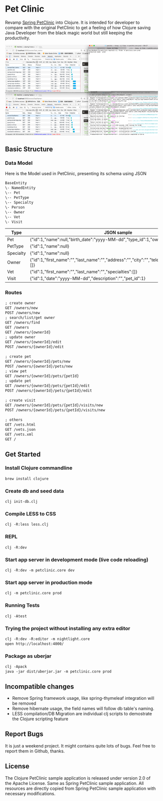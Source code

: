 # Pet Clinic

Revamp [Spring PetClinic](https://github.com/spring-projects/spring-petclinic) into Clojure. 
It is intended for developer to compare with the original PetClinic to get a feeling of how
Clojure saving Java Developer from the black magic world but still keeping the productivity.

![Simple Comparsion](simple_compare.png)

## Basic Structure

### Data Model

Here is the Model used in PetClinic, presenting its schema using JSON

    BaseEntity
    \- NamedEntity
    \-- Pet
    \-- PetType
    \-- Specialty
    \- Person
    \-- Owner
    \-- Vet
    \- Visit


|  Type    |   JSON sample |
|----------|---------------|
| Pet      |{"id":1,"name":null,"birth_date":"yyyy-MM-dd","type_id":1,"owner_id":1,"visits":[]} |
| PetType  |{"id":1,"name":null}|
| Specialty|{"id":1,"name":null}|
| Owner    |{"id":1,"first_name":"","last_name":"","address":"","city":"","telephone":"\d{10}","pets":[]} |
| Vet      | {"id":1,"first_name":"","last_name":"","specialties":[]} |
| Visit    | {"id":1,"date":"yyyy-MM-dd","description":"","pet_id":1} |


### Routes

    ; create owner
    GET /owners/new
    POST /owners/new
    ; search/list/get owner
    GET /owners/find
    GET /owners
    GET /owners/{ownerId}
    ; update owner
    GET /owners/{ownerId}/edit
    POST /owners/{ownerId}/edit

    ; create pet
    GET /owners/{ownerId}/pets/new
    POST /owners/{ownerId}/pets/new
    ; view pet
    GET /owners/{ownerId}/pets/{petId}
    ; update pet
    GET /owners/{ownerId}/pets/{petId}/edit
    POST /owners/{ownerId}/pets/{petId}/edit

    ; create visit
    GET /owners/{ownerId}/pets/{petId}/visits/new
    POST /owners/{ownerId}/pets/{petId}/visits/new

    ; others
    GET /vets.html
    GET /vets.json
    GET /vets.xml
    GET /

## Get Started

### Install Clojure commandline

    brew install clojure

### Create db and seed data

    clj init-db.clj

### Compile LESS to CSS

    clj -R:less less.clj

### REPL

    clj -R:dev 

### Start app server in development mode (live code reloading)

    clj -R:dev -m petclinic.core dev

### Start app server in production mode

    clj -m petclinic.core prod

### Running Tests

    clj -Atest

### Trying the project without installing any extra editor

    clj -R:dev -R:editor -m nightlight.core
    open http://localhost:4000/

### Package as uberjar
    
    clj -Apack
    java -jar dist/uberjar.jar -m petclinic.core prod

## Incompatible changes

* Remove Spring framework usage, like spring-thymeleaf integration will be removed 
* Remove hibernate usage, the field names will follow db table's naming.
* LESS compilation/DB Migration are individual clj scripts to demostrate the Clojure scripting feature

## Report Bugs

It is just a weekend project. It might contains quite lots of bugs. Feel free to report them in Github, thanks.

## License

The Clojure PetClinic sample application is released under version 2.0 of the Apache License. Same as Spring PetClinic sample application. All resources are directly copied from Spring PetClinic sample application with necessary modifications. 
